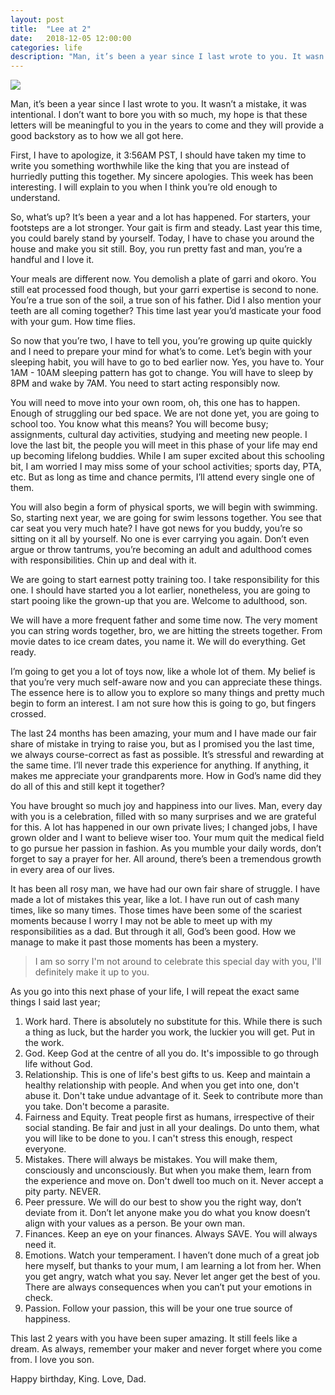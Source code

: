 ```yaml
---
layout: post
title:  "Lee at 2"
date:   2018-12-05 12:00:00
categories: life
description: "Man, it’s been a year since I last wrote to you. It wasn’t a mistake, it was intentional."
---
```

<img src="{{ site.url }}/assets/article_images/lee/lee2.jpg"/>

Man, it’s been a year since I last wrote to you. It wasn’t a mistake, it was intentional. I don’t want to bore you with so much, my hope is that these letters will be meaningful to you in the years to come and they will provide a good backstory as to how we all got here. 

First, I have to apologize, it 3:56AM PST, I should have taken my time to write you something worthwhile like the king that you are instead of hurriedly putting this together. My sincere apologies. This week has been interesting. I will explain to you when I think you’re old enough to understand. 

So, what’s up? It’s been a year and a lot has happened. For starters, your footsteps are a lot stronger. Your gait is firm and steady. Last year this time, you could barely stand by yourself. Today, I have to chase you around the house and make you sit still. Boy, you run pretty fast and man, you’re a handful and I love it. 

Your meals are different now. You demolish a plate of garri and okoro. You still eat processed food though, but your garri expertise is second to none. You’re a true son of the soil, a true son of his father. Did I also mention your teeth are all coming together? This time last year you’d masticate your food with your gum. How time flies.

So now that you’re two, I have to tell you, you’re growing up quite quickly and I need to prepare your mind for what’s to come. Let’s begin with your sleeping habit, you will have to go to bed earlier now. Yes, you have to. Your 1AM - 10AM sleeping pattern has got to change. You will have to sleep by 8PM and wake by 7AM. You need to start acting responsibly now. 

You will need to move into your own room, oh, this one has to happen. Enough of struggling our bed space. We are not done yet, you are going to school too. You know what this means? You will become busy; assignments, cultural day activities, studying and meeting new people. I love the last bit, the people you will meet in this phase of your life may end up becoming lifelong buddies. While I am super excited about this schooling bit, I am worried I may miss some of your school activities; sports day, PTA, etc. But as long as time and chance permits, I’ll attend every single one of them. 

You will also begin a form of physical sports, we will begin with swimming. So, starting next year, we are going for swim lessons together. You see that car seat you very much hate? I have got news for you buddy, you’re so sitting on it all by yourself. No one is ever carrying you again. Don’t even argue or throw tantrums, you’re becoming an adult and adulthood comes with responsibilities. Chin up and deal with it. 

We are going to start earnest potty training too. I take responsibility for this one. I should have started you a lot earlier, nonetheless, you are going to start pooing like the grown-up that you are. Welcome to adulthood, son. 

We will have a more frequent father and some time now. The very moment you can string words together, bro, we are hitting the streets together. From movie dates to ice cream dates, you name it. We will do everything. Get ready. 

I’m going to get you a lot of toys now, like a whole lot of them. My belief is that you’re very much self-aware now and you can appreciate these things. The essence here is to allow you to explore so many things and pretty much begin to form an interest. I am not sure how this is going to go, but fingers crossed. 

The last 24 months has been amazing, your mum and I have made our fair share of mistake in trying to raise you, but as I promised you the last time, we always course-correct as fast as possible. It’s stressful and rewarding at the same time. I’ll never trade this experience for anything. If anything, it makes me appreciate your grandparents more. How in God’s name did they do all of this and still kept it together?

You have brought so much joy and happiness into our lives. Man, every day with you is a celebration, filled with so many surprises and we are grateful for this. A lot has happened in our own private lives; I changed jobs, I have grown older and I want to believe wiser too. Your mum quit the medical field to go pursue her passion in fashion. As you mumble your daily words, don’t forget to say a prayer for her. All around, there’s been a tremendous growth in every area of our lives. 

It has been all rosy man, we have had our own fair share of struggle. I have made a lot of mistakes this year, like a lot. I have run out of cash many times, like so many times. Those times have been some of the scariest moments because I worry I may not be able to meet up with my responsibilities as a dad. But through it all, God’s been good. How we manage to make it past those moments has been a mystery. 

>I am so sorry I'm not around to celebrate this special day with you, I'll definitely make it up to you.

As you go into this next phase of your life, I will repeat the exact same things I said last year; 

1. Work hard. There is absolutely no substitute for this. While there is such a thing as luck, but the harder you work, the luckier you will get. Put in the work.
2. God. Keep God at the centre of all you do. It's impossible to go through life without God.
3. Relationship. This is one of life's best gifts to us. Keep and maintain a healthy relationship with people. And when you get into one, don't abuse it. Don't take undue advantage of it. Seek to contribute more than you take. Don't become a parasite.
4. Fairness and Equity. Treat people first as humans, irrespective of their social standing. Be fair and just in all your dealings. Do unto them, what you will like to be done to you. I can't stress this enough, respect everyone.
5. Mistakes. There will always be mistakes. You will make them, consciously and unconsciously. But when you make them, learn from the experience and move on. Don't dwell too much on it. Never accept a pity party. NEVER.
6. Peer pressure. We will do our best to show you the right way, don’t deviate from it. Don’t let anyone make you do what you know doesn’t align with your values as a person. Be your own man.
7. Finances. Keep an eye on your finances. Always SAVE. You will always need it.
8. Emotions. Watch your temperament. I haven’t done much of a great job here myself, but thanks to your mum, I am learning a lot from her. When you get angry, watch what you say. Never let anger get the best of you. There are always consequences when you can’t put your emotions in check.
9. Passion. Follow your passion, this will be your one true source of happiness.

This last 2 years with you have been super amazing. It still feels like a dream. As always, remember your maker and never forget where you come from. I love you son.

Happy birthday, King.
Love, Dad.